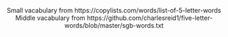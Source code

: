 <br />
<div align = "center">
<a href = "https://github.com/vtx123/rdreams_homework/blob/lesson13/Lesson13/doc/gamePlayExample.png"></a>
<br />
<a href = "https://github.com/vtx123/rdreams_homework/blob/lesson13/Lesson13/doc/processPlayAlgo.png"></a>
<br />
Small vacabulary from https://copylists.com/words/list-of-5-letter-words
<br />
Middle vacabulary from https://github.com/charlesreid1/five-letter-words/blob/master/sgb-words.txt
</div>
